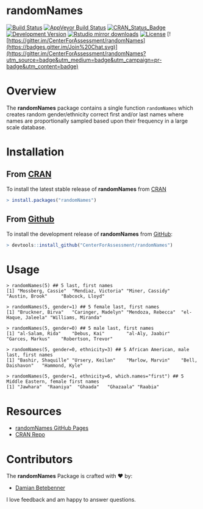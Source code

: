 randomNames
===========


[![Build Status](https://travis-ci.org/CenterForAssessment/randomNames.svg?branch=master)](https://travis-ci.org/CenterForAssessment/randomNames)
[![AppVeyor Build Status](https://ci.appveyor.com/api/projects/status/github/centerforassessment/randomNames?branch=master&svg=true)](https://ci.appveyor.com/project/centerforassessment/randomNames)
[![CRAN_Status_Badge](http://www.r-pkg.org/badges/version/randomNames)](http://cran.r-project.org/package=randomNames)
[![Development Version](https://img.shields.io/badge/devel-1.4--0.0-brightgreen.svg)](https://github.com/CenterForAssessment/randomNames)
[![Rstudio mirror downloads](http://cranlogs.r-pkg.org/badges/grand-total/randomNames)](https://github.com/metacran/cranlogs.app)
[![License](http://img.shields.io/badge/license-GPL%203-brightgreen.svg?style=flat)](https://github.com/CenterForAssessment/randomNames/blob/master/LICENSE.md)
[![https://gitter.im/CenterForAssessment/randomNames](https://badges.gitter.im/Join%20Chat.svg)](https://gitter.im/CenterForAssessment/randomNames?utm_source=badge&utm_medium=badge&utm_campaign=pr-badge&utm_content=badge)


# Overview

The **randomNames** package contains a single function `randomNames` which creates random gender/ethnicity correct first and/or last names where names are proportionally sampled based upon their frequency in a large scale database.


# Installation

## From [CRAN](https://CRAN.R-project.org/package=randomNames)

To install the latest stable release of **randomNames** from [CRAN](https://CRAN.R-project.org/package=randomNames)

```R
> install.packages("randomNames")
```

## From [Github](https://github.com/CenterForAssessment/randomNames/)

To install the development release of **randomNames** from [GitHub](https://github.com/CenterForAssessment/randomNames/):

```R
> devtools::install_github("CenterForAssessment/randomNames")
```

# Usage

```
> randomNames(5) ## 5 last, first names
[1] "Mossberg, Cassie"  "Mendiaz, Victoria" "Miner, Cassidy"    "Austin, Brook"     "Babcock, Lloyd"

> randomNames(5, gender=1) ## 5 female last, first names
[1] "Bruckner, Birva"   "Caringer, Madelyn" "Mendoza, Rebecca"  "el-Haque, Jaleela" "Williams, Miranda"

> randomNames(5, gender=0) ## 5 male last, first names
[1] "al-Salam, Rida"    "Debus, Kai"        "al-Aly, Jaabir"    "Garces, Markus"    "Robertson, Trevor"

> randomNames(5, gender=0, ethnicity=3) ## 5 African American, male last, first names
[1] "Bashir, Shaquille" "Ursery, Keilan"    "Marlow, Marvin"    "Bell, Daishavon"   "Hammond, Kyle"

> randomNames(5, gender=1, ethnicity=6, which.names="first") ## 5 Middle Eastern, female first names
[1] "Jawhara"  "Raaniya"  "Ghaada"   "Ghazaala" "Raabia"
```


# Resources

* [randomNames GitHub Pages](https://CenterForAssessment.github.io/randomNames)
* [CRAN Repo](https://CRAN.R-project.org/package=randomNames)


# Contributors

The **randomNames** Package is crafted with :heart: by:

* [Damian Betebenner](https://github.com/dbetebenner)

I love feedback and am happy to answer questions.
